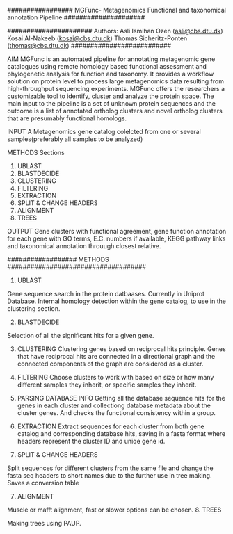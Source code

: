 ################# MGFunc- Metagenomics Functional and taxonomical annotation Pipeline #####################

######################
Authors:
Asli Ismihan Ozen (asli@cbs.dtu.dk)
Kosai Al-Nakeeb (kosai@cbs.dtu.dk)
Thomas Sicheritz-Ponten (thomas@cbs.dtu.dk)
##########################

AIM
MGFunc is an automated pipeline for annotating metagenomic gene catalogues using remote homology based functional assessment and phylogenetic analysis for function and taxonomy. It provides a workflow solution on protein level to process large metagenomics data resulting from high-throughput sequencing experiments. MGFunc offers the researchers a customizable tool to identify, cluster and analyze the protein space. The main input to the pipeline is a set of unknown protein sequences and the outcome is a list of annotated ortholog clusters and novel ortholog clusters that are presumably functional homologs.

INPUT
A Metagenomics gene catalog colelcted from one or several samples(preferably all samples to be analyzed)

METHODS
Sections
1. UBLAST 
2. BLASTDECIDE
3. CLUSTERING
4. FILTERING
5. EXTRACTION
6. SPLIT & CHANGE HEADERS
7. ALIGNMENT
8. TREES

OUTPUT
Gene clusters with functional agreement, gene function annotation for each gene with GO terms, E.C. numbers if available, KEGG pathway links  and taxonomical annotation throuugh closest
relative.



################## METHODS ####################################
1. UBLAST 

Gene sequence search in the protein datbaases. Currently in Uniprot Database. 
Internal homology detection within the gene catalog, to use in the clustering section.

2. BLASTDECIDE

Selection of all the significant hits for a given gene. 

3. CLUSTERING
Clustering genes based on reciprocal hits principle. Genes that have reciprocal hits are connected in a directional graph and the connected components of the graph are considered as a
cluster. 

4. FILTERING
Choose clusters to work with based on size or how many different samples they inherit, or specific samples they inherit.

5. PARSING DATABASE INFO
Getting all the database sequence hits for the genes in each cluster and collectiong database metadata about the cluster genes. And checks the functional consistency within a group. 

5. EXTRACTION
Extract sequences for each cluster from both gene catalog and corresponding database hits, saving in a fasta format where headers represent the cluster ID and uniqe gene id. 

6. SPLIT & CHANGE HEADERS

Split sequences for different clusters from the same file and change the fasta seq headers to short names due to the further use in tree making. Saves a conversion table

7. ALIGNMENT

Muscle or mafft alignment, fast or slower options can be chosen. 
8. TREES

Making trees using PAUP. 


